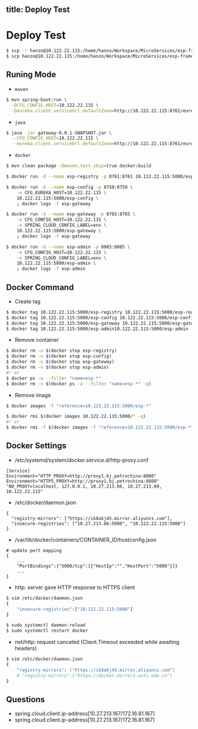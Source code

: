 title: Deploy Test
---

# Deploy Test

```sh
$ scp -r hanzo@10.122.22.115:/home/hanzo/Workspace/MicroServices/esp-framework .
$ scp hanzo@10.122.22.115:/home/hanzo/Workspace/MicroServices/esp-framework/esp-gateway/target/gateway-0.0.1-SNAPSHOT.jar .
```

## Runing Mode

- `maven`
```sh
$ mvn spring-boot:run \
  -DCFG_CONFIG_HOST=10.122.22.115 \
  -Deureka.client.serviceUrl.defaultZone=http://10.122.22.115:8761/eureka
```

- `java`
```sh
$ java -jar gateway-0.0.1-SNAPSHOT.jar \
  --CFG_CONFIG_HOST=10.122.22.115 \
  --eureka.client.serviceUrl.defaultZone=http://10.122.22.115:8761/eureka	
```

- `docker`
```sh
$ mvn clean package -Dmaven.test.skip=true docker:build

$ docker run -d --name esp-registry -p 8761:8761 10.122.22.115:5000/esp-registry

$ docker run -d --name esp-config -p 8750:8750 \
	-e CFG_EUREKA_HOST=10.122.22.115 \
	10.122.22.115:5000/esp-config \
	; docker logs -f esp-gateway

$ docker run -d --name esp-gateway -p 8765:8765 \
	-e CFG_CONFIG_HOST=10.122.22.115 \
	-e SPRING_CLOUD_CONFIG_LABEL=env \
	10.122.22.115:5000/esp-gateway \
	; docker logs -f esp-gateway

$ docker run -d --name esp-admin -p 8085:8085 \
	-e CFG_CONFIG_HOST=10.122.22.115 \
	-e SPRING_CLOUD_CONFIG_LABEL=env \
	10.122.22.115:5000/esp-admin \
	; docker logs -f esp-admin
```

## Docker Command

- Create tag
```sh
$ docker tag 10.122.22.115:5000/esp-registry 10.122.22.115:5000/esp-registry
$ docker tag 10.122.22.115:5000/esp-config 10.122.22.115:5000/esp-config
$ docker tag 10.122.22.115:5000/esp-gateway 10.122.22.115:5000/esp-gateway
$ docker tag 10.122.22.115:5000/esp-admin10.122.22.115:5000/esp-admin
```

- Remove container
```sh
$ docker rm -v $(docker stop esp-registry)
$ docker rm -v $(docker stop esp-config)
$ docker rm -v $(docker stop esp-gateway)
$ docker rm -v $(docker stop esp-admin)
#! or
$ docker ps -a --filter "name=esp-*"
$ docker rm -v $(docker ps -a --filter "name=esp-*" -q)
```

- Remove image
```sh
$ docker images -f "reference=10.122.22.115:5000/esp-*"

$ docker rmi $(docker images 10.122.22.115:5000/* -q)
#! or
$ docker rmi -f $(docker images -f "reference=10.122.22.115:5000/esp-*" -q)
```

## Docker Settings

- /etc/systemd/system/docker.service.d/http-proxy.conf
```
[Service]
Environment="HTTP_PROXY=http://proxy1.bj.petrochina:8080"
Environment="HTTPS_PROXY=http://proxy1.bj.petrochina:8080" "NO_PROXY=localhost, 127.0.0.1, 10.27.213.66, 10.27.213.69, 10.122.22.115"
```

- /etc/docker/daemon.json
```
{
  "registry-mirrors": ["https://ik8akj45.mirror.aliyuncs.com"],
  "insecure-registries": ["10.27.213.66:5000", "10.122.22.115:5000"]
}
```

- /var/lib/docker/containers/CONTAINER_ID/hostconfig.json
```
# update port mapping
{
	...
	"PortBindings":{"5000/tcp":[{"HostIp":"","HostPort":"5000"}]}
	...
}
```

- http: server gave HTTP response to HTTPS client
```sh
$ vim /etc/docker/daemon.json
{ 
	"insecure-registries":["10.122.22.115:5000"] 
}

$ sudo systemctl daemon-reload
$ sudo systemctl restart docker
```

- net/http: request canceled (Client.Timeout exceeded while awaiting headers)
```sh
$ vim /etc/docker/daemon.json
{
	"registry-mirrors": ["https://ik8akj45.mirror.aliyuncs.com"]
    # "registry-mirrors":["https://docker.mirrors.ustc.edu.cn"]
}
```

## Questions

- spring.cloud.client.ip-address[10.27.213.167/172.16.81.167]
- spring.cloud.client.ip-address[10.27.213.167/172.16.81.167]